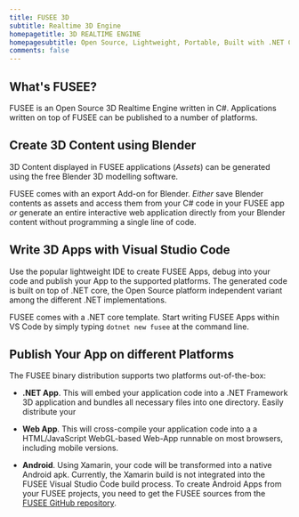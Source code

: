 ```yaml
---
title: FUSEE 3D
subtitle: Realtime 3D Engine
homepagetitle: 3D REALTIME ENGINE
homepagesubtitle: Open Source, Lightweight, Portable, Built with .NET Core
comments: false
---
```



## What's FUSEE?

FUSEE is an Open Source 3D Realtime Engine written in C#. Applications written on top of FUSEE 
can be published to a number of platforms.
 
## Create 3D Content using Blender

3D Content displayed in FUSEE applications (_Assets_) can be generated using the free 
Blender 3D modelling software. 

FUSEE comes with an export Add-on for Blender.
_Either_ save Blender contents as assets and access them from your C# code in your FUSEE app 
_or_ generate an entire interactive web application directly from your Blender content without
programming a single line of code.

## Write 3D Apps with Visual Studio Code

Use the popular lightweight IDE to create FUSEE Apps, debug into your code and publish
your App to the supported platforms. The generated code is built on top of .NET core, 
the Open Source platform independent variant among the different .NET implementations.

FUSEE comes with a .NET core template. Start writing FUSEE Apps within VS Code by
simply typing `dotnet new fusee` at the command line.

## Publish Your App on different Platforms

The FUSEE binary distribution supports two platforms out-of-the-box: 

- **.NET App**. This will embed your application code into a .NET Framework
  3D application and bundles all necessary files into one directory. Easily distribute
  your 

- **Web App**. This will cross-compile your application code into a
  a HTML/JavaScript WebGL-based Web-App runnable on most browsers, including
  mobile versions.

- **Android**. Using Xamarin, your code will be transformed into a native
  Android apk. Currently, the Xamarin build is not integrated into 
  the FUSEE Visual Studio Code build process. To create Android Apps from 
  your FUSEE projects, you need to get the FUSEE sources from the 
  [FUSEE GitHub repository](https://github.com/FUSEEProjectTeam/Fusee).
